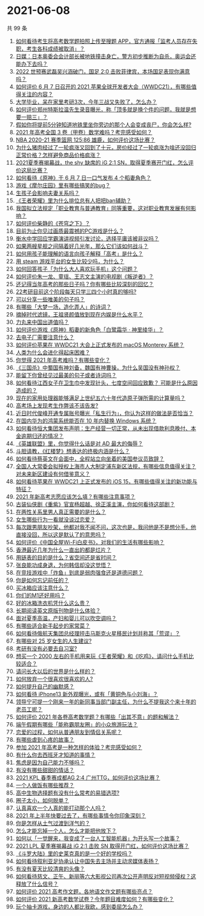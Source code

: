 # 2021-06-08

共 99 条

<!-- BEGIN -->
<!-- 最后更新时间 Tue Jun 08 2021 11:53:06 GMT+0800 (China Standard Time) -->

1. [如何看待考生将高考数学题拍照上传至搜题
   APP，官方通报「监考人员存在失职，考生各科成绩被取消」？](https://www.zhihu.com/question/463826989)
2. [日媒：日本奥委会会计部长被地铁撞击身亡，警方初步推断为自杀，奥运会还能办下去吗？](https://www.zhihu.com/question/463640863)
3. [2022 世预赛武磊吴兴涵破门，国足 2:0
   击败菲律宾，本场国足表现你满意吗？](https://www.zhihu.com/question/463795476)
4. [如何评价 6 月 7 日召开的 2021
   苹果全球开发者大会（WWDC21），有哪些值得关注的内容？](https://www.zhihu.com/question/463764581)
5. [大学毕业，呆在家里考研3次，今年三战又失败了，怎么办？](https://www.zhihu.com/question/41692093)
6. [如何评价郑州特斯拉温先生录音曝光，称「顶多就是换个件的问题，我就是想要一赔三」？](https://www.zhihu.com/question/463510939)
7. [假如你将提前5分钟知道地铁里坐你旁边的那个人会变成丧尸，你会怎么样?](https://www.zhihu.com/question/463723763)
8. [2021 年高考全国 3 卷（甲卷）数学难吗？考完感受如何？](https://www.zhihu.com/question/463705913)
9. [NBA 2020-21 赛季篮网 125:86
   雄鹿，如何评价这场比赛？](https://www.zhihu.com/question/463800490)
10. [为什么猪肉经过了一轮疯涨又回到了十元，房价经过了一轮疯涨为啥还没回归正常价格？怎样避免商品价格疯涨？](https://www.zhihu.com/question/463497801)
11. [2021夏季赛揭幕战，the shy 缺席的 iG 2:1
    SN，取得夏季赛开门红，怎么评价这局比赛？](https://www.zhihu.com/question/463714199)
12. [如何看待《原神》于 6 月 7 日一口气发布 4 个稻妻角色？](https://www.zhihu.com/question/463756441)
13. [游戏《摩尔庄园》里有哪些搞笑的bug？](https://www.zhihu.com/question/463178196)
14. [生孩子会影响夫妻关系吗？](https://www.zhihu.com/question/369792300)
15. [《王者荣耀》里为什么排位总有人把把ban辅助？](https://www.zhihu.com/question/461168119)
16. [我国拟立法规定「职业教育与普通教育」同等重要，这对职业教育发展有何影响？](https://www.zhihu.com/question/463692657)
17. [如何评价柴静的《苍穹之下》？](https://www.zhihu.com/question/28502197)
18. [目前为止你见过画质最震撼的PC游戏是什么？](https://www.zhihu.com/question/334549140)
19. [衡水中学回应学霸演讲视频引发讨论，选择平庸该被非议吗？](https://www.zhihu.com/question/462967509)
20. [如果两艘星舰之间隔着好几光年，那么它们该如何战斗？](https://www.zhihu.com/question/462878987)
21. [如何用孩子能理解的语言向孩子解释「高考」是什么？](https://www.zhihu.com/question/463208698)
22. [用 steam 游戏平台的女生比较少吗，为什么？](https://www.zhihu.com/question/451787400)
23. [如何回答孩子「为什么大人喜欢玩手机」这个问题？](https://www.zhihu.com/question/447361406)
24. [如何评价朱一龙、童瑶、王志文主演的电视剧《叛逆者》？](https://www.zhihu.com/question/388601614)
25. [还记得当年高考的那些日子吗？你有哪些比较深刻的回忆？](https://www.zhihu.com/question/463608450)
26. [22考研目前这个阶段每天只学三四个小时真的够吗?](https://www.zhihu.com/question/456380899)
27. [可以分享一些唯美的句子吗？](https://www.zhihu.com/question/462072956)
28. [有哪些「大梦一场，造化弄人」的诗词？](https://www.zhihu.com/question/446679548)
29. [摘掉时代滤镜，王祖贤颜值放到现在内娱是什么水平？](https://www.zhihu.com/question/460820502)
30. [力丸来中国出道值吗？](https://www.zhihu.com/question/463265371)
31. [如何评价游戏《原神》稻妻的新角色「白鹭霜华 · 神里绫华」？](https://www.zhihu.com/question/463721778)
32. [去电子厂需要注意什么？](https://www.zhihu.com/question/455726048)
33. [如何评价苹果在 WWDC21 大会上正式发布的 macOS Monterey
    系统？](https://www.zhihu.com/question/463794403)
34. [人类为什么会进化得起床困难？](https://www.zhihu.com/question/463105583)
35. [你觉得 2021 年高考难吗？有哪些变化？](https://www.zhihu.com/question/463675479)
36. [《三国杀》中蜀国有神刘备，魏国有神曹操，为什么吴国没有神孙权？](https://www.zhihu.com/question/463422109)
37. [能留下你曾经见过最美的句子或者诗词吗？](https://www.zhihu.com/question/459338437)
38. [如何看待江西女子在卫生巾中发现针头，七度空间回应致歉？
    可能是什么原因造成的？](https://www.zhihu.com/question/463438703)
39. [现在的家用处理器能够满足上世纪五六十年代造原子弹所需的计算量吗？](https://www.zhihu.com/question/463181858)
40. [高考场上发现考生作弊该不该告发?](https://www.zhihu.com/question/463567379)
41. [近日时代俊峰开通专属账号曝光「私生行为」，你认为这样的做法是否恰当？](https://www.zhihu.com/question/463796878)
42. [在国内华为的鸿蒙系统能否在 10 年内替换 Windows
    系统？](https://www.zhihu.com/question/462366986)
43. [如何看待恒大集团发布声明：生产经营一切正常，从未出现借款利息晚付、本金逾期归还的情况？](https://www.zhihu.com/question/463617349)
44. [《英雄联盟》里，你觉得什么话是对 AD 最大的侮辱？](https://www.zhihu.com/question/457722320)
45. [斗胆请教，《红楼梦》想表达的终极内涵是什么？](https://www.zhihu.com/question/54833966)
46. [如何看待蔡英文在会面中，全程站立向坐着的美国参议员致辞？](https://www.zhihu.com/question/463513769)
47. [全国人大常委会拟授权上海市人大制定浦东新区法规，有哪些信息值得关注？对未来新区建设有何借鉴意义？](https://www.zhihu.com/question/463693326)
48. [如何看待苹果在 WWDC21 上正式发布的 iOS
    15，有哪些值得关注的新功能与特征？](https://www.zhihu.com/question/463789707)
49. [2021 年新高考志愿应该怎么填？有哪些注意事项？](https://www.zhihu.com/question/450148450)
50. [古装仙侠剧《重紫》官宣杨超越、徐正溪主演，你如何看待这部剧？](https://www.zhihu.com/question/463617982)
51. [在两性关系里男人真正需要的是什么？](https://www.zhihu.com/question/319606888)
52. [女生哪些行为一看就没谈过恋爱？](https://www.zhihu.com/question/274051741)
53. [每次跟男朋友吵架，他都对我不闻不问，这次也是，我问他是不是想分手，他直接没回，所以这是默认了的意思吗？](https://www.zhihu.com/question/303113863)
54. [如何评价《中国全屋Wi-Fi白皮书》，对我们的生活有哪些影响？](https://www.zhihu.com/question/463705015)
55. [香港最近几年为什么一直出的都是烂片？](https://www.zhihu.com/question/462877536)
56. [用链表的目的是什么？省空间还是省时间？](https://www.zhihu.com/question/31082722)
57. [张良能功成身退，为何韩信却没这觉悟？](https://www.zhihu.com/question/440992178)
58. [在竞技游戏中「炸鱼」到底是弱肉强食还是道德问题？](https://www.zhihu.com/question/307041782)
59. [你是如何忘记前任的？](https://www.zhihu.com/question/462186615)
60. [买冰箱应该注意什么？](https://www.zhihu.com/question/20178469)
61. [你们的M1还好用吗？](https://www.zhihu.com/question/447835410)
62. [好的冰箱洗衣机凭什么这么贵？](https://www.zhihu.com/question/463416036)
63. [长期阅读英文原版刊物是什么体验？](https://www.zhihu.com/question/264023044)
64. [面对夏季高温，产妇和婴儿可以吹空调吗？](https://www.zhihu.com/question/461128140)
65. [有哪些适合新手起步的家常菜？](https://www.zhihu.com/question/28304820)
66. [如何看待俄航天集团总经理抨击马斯克火星移民计划并称其「荒谬」？](https://www.zhihu.com/question/463587174)
67. [有哪些对 25 岁女生的人生建议?](https://www.zhihu.com/question/447599541)
68. [考研有没有必要去自习室?](https://www.zhihu.com/question/407177379)
69. [想买一个 2000
    左右的手机用来玩《王者荣耀》和《吃鸡》，请问什么手机比较适合？](https://www.zhihu.com/question/458078419)
70. [请问长大以后的世界是什么样的？](https://www.zhihu.com/question/462575562)
71. [如何放弃一个很喜欢很喜欢的人?](https://www.zhihu.com/question/461564379)
72. [如何提升自己的幽默感？](https://www.zhihu.com/question/19568671)
73. [如何看待 iPhone13 新外观曝光，或有「黄铜色与小刘海」？](https://www.zhihu.com/question/463358441)
74. [领导宁可提一个刚来一年的新同事当部门副主任，为什么不提我这个来十年的老员工呢？](https://www.zhihu.com/question/458785731)
75. [如何评价 2021
    年各卷高考数学题？有哪些「出其不意」的题和解法？](https://www.zhihu.com/question/463527743)
76. [端午假期有哪些「能称霸朋友圈」的小众旅游玩法？](https://www.zhihu.com/question/463262656)
77. [恋爱的过程，如何从普通朋友到情侣关系呢？](https://www.zhihu.com/question/25316274)
78. [有哪些虐到心疼的故事？](https://www.zhihu.com/question/459608042)
79. [参加 2021 年高考是一种怎样的体验？考完感受如何？](https://www.zhihu.com/question/463586362)
80. [有什么你去西班牙才知道的事情？](https://www.zhihu.com/question/340140889)
81. [焦虑是因为自己能力不够吗？](https://www.zhihu.com/question/313138680)
82. [有没有哪些甜甜的情话？](https://www.zhihu.com/question/460123635)
83. [2021 KPL 春季赛成都AG 2:4
    广州TTG，如何评价这场比赛？](https://www.zhihu.com/question/463484387)
84. [一个人做饭有哪些推荐？](https://www.zhihu.com/question/24523223)
85. [高中生物选择题有没有什么常考的易错选项?](https://www.zhihu.com/question/447231694)
86. [圈子太小，如何脱单？](https://www.zhihu.com/question/28757606)
87. [认真喜欢一个人真的能打动那个人吗？](https://www.zhihu.com/question/371261725)
88. [2021 年上半年快要过去了，有哪些事情令你印象深刻？](https://www.zhihu.com/question/463406631)
89. [你是怎样从土气过渡到洋气的？](https://www.zhihu.com/question/267705489)
90. [怎么才能忘掉一个人，怎么才能把他放下？](https://www.zhihu.com/question/462483327)
91. [如何以「一觉醒来，我变成了一台人工智能机器」为开头写一个故事？](https://www.zhihu.com/question/462394457)
92. [2021 LPL 夏季赛揭幕战 iG 2:1 击败 SN
    取得开门红，如何评价这场比赛？](https://www.zhihu.com/question/463732484)
93. [《斗罗大陆》里的史莱克真的是一个好的学校吗？](https://www.zhihu.com/question/401677351)
94. [如何看待叙利亚足协承认让中国失去主场并主动求媒体表扬？](https://www.zhihu.com/question/463409034)
95. [有没有夏天比较清爽的头像？](https://www.zhihu.com/question/456333095)
96. [如何看待慈文、正午、新丽等六大影视公司再次公开声明反对短视频侵权？这释放了什么信号？](https://www.zhihu.com/question/463579622)
97. [如何评价 2021 高考作文题，各地语文作文题有哪些亮点？](https://www.zhihu.com/question/463569578)
98. [如何评价 2021
    新高考数学试卷？今年题目难度如何？有哪些变化？](https://www.zhihu.com/question/463698634)
99. [玩个抽卡游戏，身边的人都比我欧，感到委屈怎么办？](https://www.zhihu.com/question/462515325)

<!-- END -->
